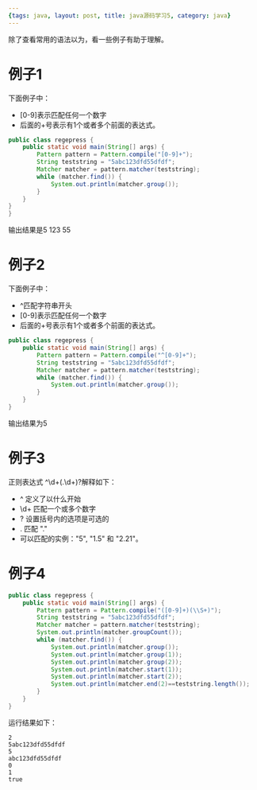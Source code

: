 ```yaml
---
{tags: java, layout: post, title: java源码学习5, category: java}
---
```


除了查看常用的语法以为，看一些例子有助于理解。

# 例子1 
下面例子中：
* [0-9]表示匹配任何一个数字
* 后面的+号表示有1个或者多个前面的表达式。
~~~ java
public class regepress {
    public static void main(String[] args) {
        Pattern pattern = Pattern.compile("[0-9]+");
        String teststring = "5abc123dfd55dfdf";
        Matcher matcher = pattern.matcher(teststring);
        while (matcher.find()) {
            System.out.println(matcher.group());
        }
    }
}
}
~~~
输出结果是5 123 55
# 例子2
下面例子中：
* ^匹配字符串开头
* [0-9]表示匹配任何一个数字
* 后面的+号表示有1个或者多个前面的表达式。
~~~ java
public class regepress {
    public static void main(String[] args) {
        Pattern pattern = Pattern.compile("^[0-9]+");
        String teststring = "5abc123dfd55dfdf";
        Matcher matcher = pattern.matcher(teststring);
        while (matcher.find()) {
            System.out.println(matcher.group());
        }
    }
}
~~~
输出结果为5

# 例子3
正则表达式
^\d+(\.\d+)?解释如下：


* ^ 定义了以什么开始
* \d+ 匹配一个或多个数字
* ? 设置括号内的选项是可选的
* \. 匹配 "."
* 可以匹配的实例："5", "1.5" 和 "2.21"。

# 例子4
~~~ java
public class regepress {
    public static void main(String[] args) {
        Pattern pattern = Pattern.compile("([0-9]+)(\\S+)");
        String teststring = "5abc123dfd55dfdf";
        Matcher matcher = pattern.matcher(teststring);
        System.out.println(matcher.groupCount());
        while (matcher.find()) {
            System.out.println(matcher.group());
            System.out.println(matcher.group(1));
            System.out.println(matcher.group(2));
            System.out.println(matcher.start(1));
            System.out.println(matcher.start(2));
            System.out.println(matcher.end(2)==teststring.length());
        }
    }
}
~~~
运行结果如下：
~~~
2
5abc123dfd55dfdf
5
abc123dfd55dfdf
0
1
true
~~~